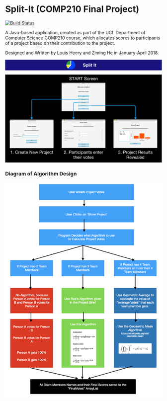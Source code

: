 # Split-It (COMP210 Final Project)

[![Build Status](https://img.shields.io/badge/build-v1.0-brightgreen)](https://github.com/louisheery/split-it)

A Java-based application, created as part of the UCL Department of Computer Science COMP210 course, which allocates scores to participants of a project based on their contribution to the project.

Designed and Written by Louis Heery and Ziming He in January-April 2018.

![alt text](https://github.com/louisheery/split-it/blob/master/split-it-screenshots.png)

### Diagram of Algorithm Design
![alt text](https://github.com/louisheery/split-it/blob/master/splitit-diagram.png)
